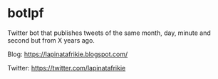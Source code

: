 # botlpf

Twitter bot that publishes tweets of the same month, day, minute and second but from X years ago.

Blog: https://lapinatafrikie.blogspot.com/

Twitter: https://twitter.com/lapinatafrikie
